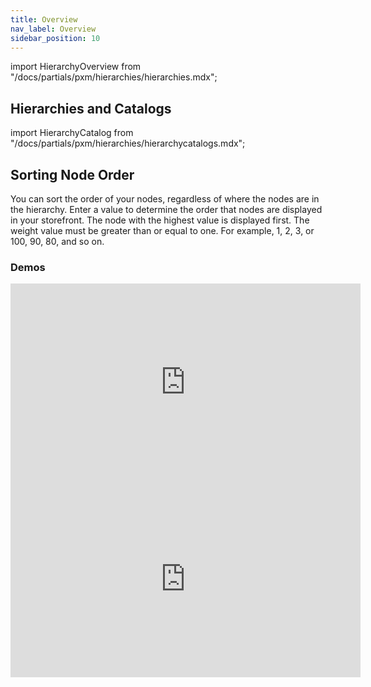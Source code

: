 ```yaml
---
title: Overview
nav_label: Overview
sidebar_position: 10
---
```


import HierarchyOverview from "/docs/partials/pxm/hierarchies/hierarchies.mdx";

<HierarchyOverview></HierarchyOverview>

## Hierarchies and Catalogs

import HierarchyCatalog from "/docs/partials/pxm/hierarchies/hierarchycatalogs.mdx";

<HierarchyCatalog></HierarchyCatalog>


## Sorting Node Order 

You can sort the order of your nodes, regardless of where the nodes are in the hierarchy. Enter a value to determine the order that nodes are displayed in your storefront. The node with the highest value is displayed first. The weight value must be greater than or equal to one. For example, 1, 2, 3, or 100, 90, 80, and so on.

### Demos

<iframe width="560" height="315" src="https://www.youtube.com/embed/4-ccMytvaNE" title="Understanding Hierarchies in Product Experience Manager" frameborder="0" allow="accelerometer; autoplay; clipboard-write; encrypted-media; gyroscope; picture-in-picture; web-share" referrerpolicy="strict-origin-when-cross-origin" allowfullscreen></iframe>
<iframe width="560" height="315" src="https://www.youtube.com/embed/4FM4lvYtQSA" title="Configuring Hierarchies in Product Experience Manager" frameborder="0" allow="accelerometer; autoplay; clipboard-write; encrypted-media; gyroscope; picture-in-picture; web-share" referrerpolicy="strict-origin-when-cross-origin" allowfullscreen></iframe>
